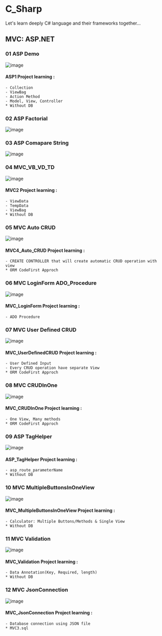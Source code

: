# C_Sharp
Let's learn deeply C# language and their frameworks together...

## MVC: ASP.NET

### 01 ASP Demo
![image](https://user-images.githubusercontent.com/44496666/187081265-c748863a-44bb-4b42-9730-99d7b2dd408f.png)

#### ASP1 Project learning :
	- Collection
	- ViewBag
	- Action Method
	- Model, View, Controller
	* Without DB


### 02 ASP Factorial
![image](https://user-images.githubusercontent.com/44496666/187081360-665b47b2-30a4-43ad-9f5f-621b0c22bd91.png)

### 03 ASP Comapare String
![image](https://user-images.githubusercontent.com/44496666/187081424-fd4c7cf1-5bc2-47f3-be38-509bdf24f42c.png)

### 04 MVC_VB_VD_TD
![image](https://user-images.githubusercontent.com/44496666/187081456-85dfa076-e3ad-490d-b56b-ee3cd6f26d9a.png)

#### MVC2 Project learning :
	- ViewData
	- TempData
	- ViewBag
	* Without DB


### 05 MVC Auto CRUD
![image](https://user-images.githubusercontent.com/44496666/187081500-a309c56c-bfc1-4f1c-b409-cc8606b71deb.png)

#### MVC4_Auto_CRUD Project learning :
	- CREATE CONTROLLER that will create automatic CRUD operation with view
	* ORM CodeFirst Approch
	

### 06 MVC LoginForm ADO_Procedure
![image](https://user-images.githubusercontent.com/44496666/187082142-3918d5f3-c219-4835-9576-6777d51650a3.png)

#### MVC_LoginForm Project learning :
	- ADO Procedure

### 07 MVC User Defined CRUD
![image](https://user-images.githubusercontent.com/44496666/187082194-a64e82dd-a323-4fdf-bb34-a422f2b82d4a.png)

#### MVC_UserDefinedCRUD Project learning :
	- User Defined Input
	- Every CRUD operation have separate View
	* ORM CodeFirst Approch

	
### 08 MVC CRUDInOne
![image](https://user-images.githubusercontent.com/44496666/187082240-5e6b6d7a-3361-487f-8a95-15979502b6a1.png)

#### MVC_CRUDInOne Project learning :
	- One View, Many methods
	* ORM CodeFirst Approch

	
### 09 ASP TagHelper
![image](https://user-images.githubusercontent.com/44496666/187082292-099a00aa-ed3d-472f-a197-8f60193c51a8.png)

#### ASP_TagHelper Project learning :
	- asp_route_parameterName
	* Without DB


	
### 10 MVC MultipleButtonsInOneView
![image](https://user-images.githubusercontent.com/44496666/187082322-f0b08d08-8b95-4da1-b8be-b8ce7f4c1f2b.png)

#### MVC_MultipleButtonsInOneView Project learning :
	- Calculator: Multiple Buttons/Methods & Single View
	* Without DB



###	11 MVC Validation
![image](https://user-images.githubusercontent.com/44496666/187082364-f384f577-e6cc-47a2-b387-a5cd7fe25863.png)

#### MVC_Validation Project learning :
	- Data Annotation(Key, Required, length)
	* Without DB



###	12 MVC JsonConnection
![image](https://user-images.githubusercontent.com/44496666/187082413-4f4d1bc8-57e1-43d2-9ee0-b5d5515f46aa.png)

#### MVC_JsonConnection Project learning :
	- Database connection using JSON file
	* MVC3.sql

